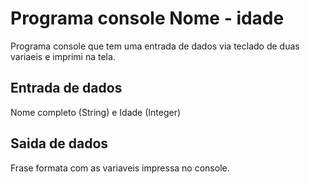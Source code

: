 # Programa console Nome - idade
Programa console que tem uma entrada de dados via teclado de duas variaeis e imprimi na tela.
## Entrada de dados
Nome completo (String) e Idade (Integer)
## Saida de dados
Frase formata com as variaveis impressa no console.
